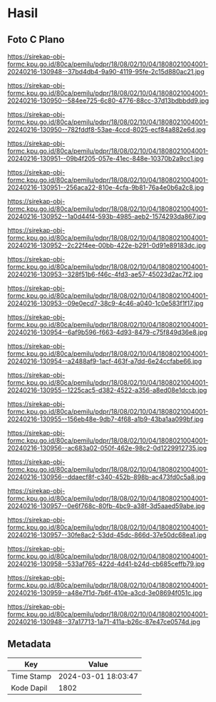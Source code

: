 # Hasil

## Foto C Plano

https://sirekap-obj-formc.kpu.go.id/80ca/pemilu/pdpr/18/08/02/10/04/1808021004001-20240216-130948--37bd4db4-9a90-4119-95fe-2c15d880ac21.jpg

https://sirekap-obj-formc.kpu.go.id/80ca/pemilu/pdpr/18/08/02/10/04/1808021004001-20240216-130950--584ee725-6c80-4776-88cc-37d13bdbbdd9.jpg

https://sirekap-obj-formc.kpu.go.id/80ca/pemilu/pdpr/18/08/02/10/04/1808021004001-20240216-130950--782fddf8-53ae-4ccd-8025-ecf84a882e6d.jpg

https://sirekap-obj-formc.kpu.go.id/80ca/pemilu/pdpr/18/08/02/10/04/1808021004001-20240216-130951--09b4f205-057e-41ec-848e-10370b2a9cc1.jpg

https://sirekap-obj-formc.kpu.go.id/80ca/pemilu/pdpr/18/08/02/10/04/1808021004001-20240216-130951--256aca22-810e-4cfa-9b81-76a4e0b6a2c8.jpg

https://sirekap-obj-formc.kpu.go.id/80ca/pemilu/pdpr/18/08/02/10/04/1808021004001-20240216-130952--1a0d44f4-593b-4985-aeb2-1574293da867.jpg

https://sirekap-obj-formc.kpu.go.id/80ca/pemilu/pdpr/18/08/02/10/04/1808021004001-20240216-130952--2c22f4ee-00bb-422e-b291-0d91e89183dc.jpg

https://sirekap-obj-formc.kpu.go.id/80ca/pemilu/pdpr/18/08/02/10/04/1808021004001-20240216-130953--328f51b6-f46c-4fd3-ae57-45023d2ac7f2.jpg

https://sirekap-obj-formc.kpu.go.id/80ca/pemilu/pdpr/18/08/02/10/04/1808021004001-20240216-130953--09e0ecd7-38c9-4c46-a040-1c0e583f1f17.jpg

https://sirekap-obj-formc.kpu.go.id/80ca/pemilu/pdpr/18/08/02/10/04/1808021004001-20240216-130954--6af9b596-f663-4d93-8479-c75f849d36e8.jpg

https://sirekap-obj-formc.kpu.go.id/80ca/pemilu/pdpr/18/08/02/10/04/1808021004001-20240216-130954--a2488af9-1acf-463f-a7dd-6e24ccfabe66.jpg

https://sirekap-obj-formc.kpu.go.id/80ca/pemilu/pdpr/18/08/02/10/04/1808021004001-20240216-130955--1225cac5-d382-4522-a356-a8ed08e1dccb.jpg

https://sirekap-obj-formc.kpu.go.id/80ca/pemilu/pdpr/18/08/02/10/04/1808021004001-20240216-130955--156eb48e-9db7-4f68-a1b9-43ba1aa099bf.jpg

https://sirekap-obj-formc.kpu.go.id/80ca/pemilu/pdpr/18/08/02/10/04/1808021004001-20240216-130956--ac683a02-050f-462e-98c2-0d1229912735.jpg

https://sirekap-obj-formc.kpu.go.id/80ca/pemilu/pdpr/18/08/02/10/04/1808021004001-20240216-130956--ddaecf8f-c340-452b-898b-ac473fd0c5a8.jpg

https://sirekap-obj-formc.kpu.go.id/80ca/pemilu/pdpr/18/08/02/10/04/1808021004001-20240216-130957--0e6f768c-80fb-4bc9-a38f-3d5aaed59abe.jpg

https://sirekap-obj-formc.kpu.go.id/80ca/pemilu/pdpr/18/08/02/10/04/1808021004001-20240216-130957--30fe8ac2-53dd-45dc-866d-37e50dc68ea1.jpg

https://sirekap-obj-formc.kpu.go.id/80ca/pemilu/pdpr/18/08/02/10/04/1808021004001-20240216-130958--533af765-422d-4d41-b24d-cb685ceffb79.jpg

https://sirekap-obj-formc.kpu.go.id/80ca/pemilu/pdpr/18/08/02/10/04/1808021004001-20240216-130959--a48e7f1d-7b6f-410e-a3cd-3e08694f051c.jpg

https://sirekap-obj-formc.kpu.go.id/80ca/pemilu/pdpr/18/08/02/10/04/1808021004001-20240216-130948--37a17713-1a71-411a-b26c-87e47ce0574d.jpg


## Metadata

| Key        | Value               |
| ---------- | ------------------- |
| Time Stamp | 2024-03-01 18:03:47 |
| Kode Dapil | 1802                |



